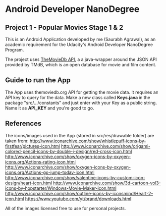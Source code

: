 # Android Developer NanoDegree

## Project 1 - Popular Movies Stage 1 & 2

This is an Android Application developed by me (Saurabh Agrawal), as an 
academic requirement for the Udacity's Android Developer NanoDegree Program.

The project uses <a href="https://github.com/holgerbrandl/themoviedbapi">TheMovieDb API</a>, a
a java-wrapper around the JSON API provided by TMdB, which is an open database for movie and film content.

## Guide to run the App

The App uses themoviedb.org API for getting the movie data. It requires an API key to 
query for the data.
Make a new class called <b> Keys.java </b> in the package "src/.../constants" and just 
enter with your Key as a public string. Name it as <b> API_KEY </b> and you're good to go.

## References

The icons/images used in the App (stored in src/res/drawable folder) are taken from:
http://www.iconarchive.com/show/whistlepuff-icons-by-firstfear/pictures-icon.html
http://www.iconarchive.com/show/origami-colored-pencil-icons-by-double-j-design/red-cross-icon.html
http://www.iconarchive.com/show/oxygen-icons-by-oxygen-icons.org/Actions-rating-icon.html
http://www.iconarchive.com/show/oxygen-icons-by-oxygen-icons.org/Actions-go-jump-today-icon.html
http://www.iconarchive.com/show/valentine-icons-by-custom-icon-design/heart-icon.html
http://www.iconarchive.com/show/3d-cartoon-vol3-icons-by-hopstarter/Windows-Movie-Maker-icon.html
http://www.iconarchive.com/show/outline-icons-by-iconsmind/Heart-2-icon.html
https://www.youtube.com/yt/brand/downloads.html

All of the images licensed free to use for personal projects.